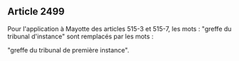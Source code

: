 Article 2499
----
Pour l'application à Mayotte des articles 515-3 et 515-7, les mots : "greffe du
tribunal d'instance" sont remplacés par les mots :

"greffe du tribunal de première instance".
